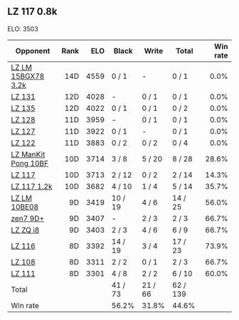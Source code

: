 ## LZ 117 0.8k ##

ELO: 3503

Opponent | Rank | ELO | Black | Write | Total | Win rate
---------|-----:|----:|-------|-------|-------|-------:
[LZ LM 15BGX78 3.2k](LZ%20LM%2015BGX78%203.2k.md) | 14D | 4559 | 0 / 1 | - | 0 / 1 | 0.0%
[LZ 131](LZ%20131.md) | 12D | 4028 | - | 0 / 1 | 0 / 1 | 0.0%
[LZ 135](LZ%20135.md) | 12D | 4022 | 0 / 1 | 0 / 1 | 0 / 2 | 0.0%
[LZ 128](LZ%20128.md) | 11D | 3959 | - | 0 / 1 | 0 / 1 | 0.0%
[LZ 127](LZ%20127.md) | 11D | 3922 | 0 / 1 | - | 0 / 1 | 0.0%
[LZ 122](LZ%20122.md) | 11D | 3883 | 0 / 2 | 0 / 2 | 0 / 4 | 0.0%
[LZ ManKit Pong 10BF](LZ%20ManKit%20Pong%2010BF.md) | 10D | 3714 | 3 / 8 | 5 / 20 | 8 / 28 | 28.6%
[LZ 117](LZ%20117.md) | 10D | 3713 | 2 / 12 | 0 / 2 | 2 / 14 | 14.3%
[LZ 117 1.2k](LZ%20117%201.2k.md) | 10D | 3682 | 4 / 10 | 1 / 4 | 5 / 14 | 35.7%
[LZ LM 10BE08](LZ%20LM%2010BE08.md) | 9D | 3419 | 10 / 19 | 4 / 6 | 14 / 25 | 56.0%
[zen7 9D+](zen7%209D+.md) | 9D | 3407 | - | 2 / 3 | 2 / 3 | 66.7%
[LZ ZQ i8](LZ%20ZQ%20i8.md) | 9D | 3403 | 2 / 3 | 4 / 6 | 6 / 9 | 66.7%
[LZ 116](LZ%20116.md) | 8D | 3392 | 14 / 19 | 3 / 4 | 17 / 23 | 73.9%
[LZ 108](LZ%20108.md) | 8D | 3311 | 2 / 2 | 0 / 1 | 2 / 3 | 66.7%
[LZ 111](LZ%20111.md) | 8D | 3301 | 4 / 8 | 2 / 2 | 6 / 10 | 60.0%
Total | | | 41 / 73 | 21 / 66 | 62 / 139 | 
Win rate| | | 56.2% | 31.8% | 44.6% | 
